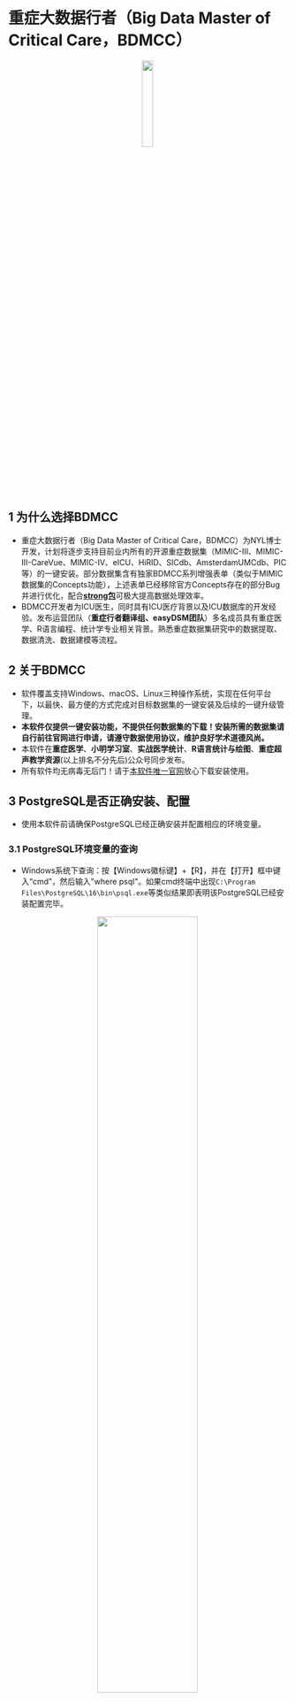 # 重症大数据行者（Big Data Master of Critical Care，BDMCC）
<p align="center">
  <img src="https://raw.githubusercontent.com/ningyile/BDMCC_APP/main/img/mac_logo.png" width="20%" height="20%" />
</p>

## 1 为什么选择BDMCC

- 重症大数据行者（Big Data Master of Critical Care，BDMCC）为NYL博士开发，计划将逐步支持目前业内所有的开源重症数据集（MIMIC-III、MIMIC-III-CareVue、MIMIC-IV、eICU、HiRID、SICdb、AmsterdamUMCdb、PIC等）的一键安装。部分数据集含有独家BDMCC系列增强表单（类似于MIMIC数据集的Concepts功能），上述表单已经移除官方Concepts存在的部分Bug并进行优化，配合[**strong包**](https://github.com/ningyile/strongInstall_pkg)可极大提高数据处理效率。
- BDMCC开发者为ICU医生，同时具有ICU医疗背景以及ICU数据库的开发经验。发布运营团队（**重症行者翻译组、easyDSM团队**）多名成员具有重症医学、R语言编程、统计学专业相关背景。熟悉重症数据集研究中的数据提取、数据清洗、数据建模等流程。

## 2 关于BDMCC

- 软件覆盖支持Windows、macOS、Linux三种操作系统，实现在任何平台下，以最快、最方便的方式完成对目标数据集的一键安装及后续的一键升级管理。
- **本软件仅提供一键安装功能，不提供任何数据集的下载！安装所需的数据集请自行前往官网进行申请，请遵守数据使用协议，维护良好学术道德风尚。**
- 本软件在**重症医学**、**小明学习室**、**实战医学统计**、**R语言统计与绘图**、**重症超声教学资源**(以上排名不分先后)公众号同步发布。
- 所有软件均无病毒无后门！请于[本软件唯一官网](https://github.com/ningyile/BDMCC_APP/releases)放心下载安装使用。

## 3 PostgreSQL是否正确安装、配置
- 使用本软件前请确保PostgreSQL已经正确安装并配置相应的环境变量。
### 3.1 PostgreSQL环境变量的查询
- Windows系统下查询：按【Windows徽标键】+【R】，并在【打开】框中键入“cmd”，然后输入"where psql"。如果cmd终端中出现`C:\Program Files\PostgreSQL\16\bin\psql.exe`等类似结果即表明该PostgreSQL已经安装配置完毕。
<p align="center">
  <img src="https://raw.githubusercontent.com/ningyile/BDMCC_APP/main/img/env_01.png" width="60%" height="60%" />
</p>

- macOS与Linux系统下查询：打开终端，然后输入"which psql"。如果终端中出现`/usr/local/bin/psql`等类似结果即表明该PostgreSQL已经安装配置完毕。
<p align="center">
  <img src="https://raw.githubusercontent.com/ningyile/BDMCC_APP/main/img/env_02.png" width="60%" height="60%" />
</p>

### 3.2 PostgreSQL在三大系统下的安装及配置。
- 若在上述查询中未能返回有效的结果，则证明PostgreSQL未安装或未正确配置。具体解决方案请看第一部分的视频教程。
  
## 4 BDMCC下载安装说明
- 请根据操作系统及芯片选择下载安装相应的程序文件。
### 4.1 Windows系统下载安装说明
- Windows系统仅支持Win10 2004及其后续版本（包括Win11）的X64架构，目前仅在Win10 22H2版本进行了测试。Windows系统查看版本的方法：按"Windows徽标键键"+"R"，并在“打开”框中键入“winver”，然后选择"确定"。如符合上述条件请下载安装`BDMCC_1.0.1_x64-setup.exe`。**请注意安装路径使用英文字母**。
### 4.2 macOS系统下载安装说明
- macOS Intel与M1/M2系列芯片的设备在安装后首次启动BDMCC软件时均会提示:`无法打开BDMCC.app，因为无法验证开发者`。请单击【取消】并使用如下方法解决：

    - 打开【终端】，在终端中输入下列代码，以开启“任何来源”。
    ```bash
    sudo spctl  --master-disable
    ```
	
    - 单击选择菜单：接着打开【系统偏好设置】，选择【安全性与隐私】，选择【通用】，可以看到【任何来源】已经选定。
    
    <p align="center">
      <img src="https://raw.githubusercontent.com/ningyile/BDMCC_APP/main/img/mac_01.png" width="60%" height="60%" />
    </p>
    
    - 窗口底部允许从以下位置下载的App会看到：已阻止使用“BDMCC”，因为来自身份不明的开发者。点击后面的【仍要打开】按钮。
    
    <p align="center">
      <img src="https://raw.githubusercontent.com/ningyile/BDMCC_APP/main/img/mac_02.png" width="60%" height="60%" />
    </p>
    <p align="center">
      <img src="https://raw.githubusercontent.com/ningyile/BDMCC_APP/main/img/mac_03.png" width="60%" height="60%" />
    </p>
    
    - 在弹出的确认弹窗中，点击【打开】按钮即可。
    <p align="center">
      <img src="https://raw.githubusercontent.com/ningyile/BDMCC_APP/main/img/mac_04.png" width="60%" height="60%" />
    </p>

    - 如果发现还是显示“已损坏，无法打开。您应该将它移到废纸篓”。请单击【取消】。接下来在终端粘贴复制输入命令：
    ```bash
    sudo xattr -r -d com.apple.quarantine /Applications/BDMCC.app
    ```
    <p align="center">
      <img src="https://raw.githubusercontent.com/ningyile/BDMCC_APP/main/img/mac_06.png" width="60%" height="60%" />
    </p>
    
- macOS Intel系列芯片请下载安装`BDMCC_1.0.1_x64.dmg`。理论上支持Big Sur以后的版本，目前仅在10代Intel芯片的Big Sur 11.6.1版本上进行了测试。

- macOS M1/M2系列芯片请下载安装`BDMCC_1.0.1_aarch64.dmg`。理论上支持Big Sur以后的版本，目前仅在M2 Max的Sonoma 14.1.1版本上进行了测试，建议将系统更新至最新版使用。
### 4.3 Linux系统下载安装说明
- Linux系统理论上支持所有Debian系发行版系统，目前仅在Ubuntu LTS 22.04版本进行了测试，如果在Linux上使用，强烈建议使用Ubuntu系统，其他发行版Linux不保证可正常运行。由于各发行版的Debian系统安装后可能缺失必要的依赖库。故需要下载本项目中的二进制程序**bdmcc_dep**，以完成依赖库的自动化校验，如查到缺失依赖库，则该程序会进行自动化安装。假如将二进制程序**bdmcc_dep**下载至桌面，则需在桌面打开终端，并输入以下命令即可完成依赖库的自动化校验及安装（若下列命令无法运行则需要使用`sudo chmod +x ./bdmcc_dep`命令赋予执行权限）：
```bash
./bdmcc_dep
```
<p align="center">
  <img src="https://raw.githubusercontent.com/ningyile/BDMCC_APP/main/img/bdmcc_dep_01.png" width="60%" height="60%" />
</p>
<p align="center">
  <img src="https://raw.githubusercontent.com/ningyile/BDMCC_APP/main/img/bdmcc_dep_02.png" width="60%" height="60%" />
</p>

- 完成依赖库校验后，请下载`BDMCC_1.0.1_amd64.deb`安装包，于所在路径开启终端，然后在终端下键入以下命令(xxxxxx修改为相应的BDMCC的版本号)即可完成安装：
```bash
sudo dpkg -i BDMCC_xxxxxx_amd64.deb
```

## 5 BDMCC使用说明

### 5.1 配置软件账户密码

- 打开软件后填写 PostgreSQL的账户和密码，如填写正确会有相应的提示。

### 5.2 选择数据集文件路径
- 选择数据集文件所在的路径（注意是**上一级路径**，本例中数据集文件路径为桌面的database文件夹，使用上一级目录在安装不同数据集时可以避免频繁切换数据文件夹）。数据集安装文件对应的文件夹对应关系如下表：

  | 数据集            | 版本号 | 对应的子一级（相对于上一级路径database）文件夹 |
  | ----------------- | ------ | ---------------------------------------------- |
  | MIMIC-III-Demo    | V1.4   | mimic-iii-clinical-database-demo-1.4           |
  | MIMIC-III         | V1.4   | mimic-iii-clinical-database-1.4                |
  | MIMIC-III-CareVue | V1.4   | mimic-iii-clinical-database-carevue-subset-1.4 |
  | MIMIC-IV          | V2.0   | mimic-iv-2.0                                   |
  | MIMIC-IV          | V2.2   | mimic-iv-2.2                                   |
  | eICU              | V2.0   | eicu-collaborative-research-database-2.0       |

<p align="center">
  <img src="https://raw.githubusercontent.com/ningyile/BDMCC_APP/main/img/dir_tree_01.png" width="100%" height="100%" />
</p>


### 5.3 数据文件的目录结构
- 各个文件夹的目录树结构严格按照Physionet官网中原始数据文件的目录结构。如下图，以**MIMIC-IV V2.0为例 **，[官网](https://www.physionet.org/content/mimiciv/2.0/#files-panel)和下载的本地数据文件树目录结构需要完全保持一致。此外，在安装前BDMCC软件还会对原始的数据文件进行校验，以确定数据的准确性和唯一性。如文件校验未通过，则安装无法继续进行。
<p align="center">
  <img src="https://raw.githubusercontent.com/ningyile/BDMCC_APP/main/img/dir_tree_02.png" width="80%" height="80%" />
</p>

### 5.4 数据集安装的模块选择
- 各个文上述数据集大多包含三个模块：Base、Concepts和BDMCC（本软件构建的系列增强型表单）模块。其中Base是将数据文件拷贝至相应的数据集；Concepts模块则是官方在Base模块基础上进行进一步计算获取的表单如SOFA、APS评分等表单；BDMCC系列增强型表单则包含文章数据分析时的研究队列人群所需的常用数据，优化了官方Concepts中的部分bug，配合使用可大大减少代码量同时提高数据提取的效率。故上述模块安装顺序依次是Base、Concepts和BDMCC。当所依赖的模块不存在时，后续的模块无法进行安装，故选择模块时应根据设备上数据集模块的安装情况进行选择。

### 5.5 数据集占用磁盘空间情况
- 重症数据集会占用大量的磁盘空间。BDMCC软件在安装对应的数据集之前会校验PostgreSQL的数据路径的剩余空间，当磁盘剩余空间小于目标数据集所需的空间时，安装则难以为继。在不同系统中所占空间大小不一（相差不会很大），故BDMCC软件中设定的空间大小在原来基础上留3GB左右作为冗余空间。BDMCC软件中各数据集以及各模块设定的磁盘空间情况如下表：

  | 数据集             | 版本号  | Base模块 | Concepts模块 | BDMCC模块 |
  | ----------------- | ------ | -------- | ------------ | ------------ |
  | MIMIC-III-Demo    | V1.4   |          |              |              |
  | MIMIC-III         | V1.4   | 75 GB    | 8 GB         | 5 GB         |
  | MIMIC-III-CareVue | V1.4   | 38 GB    | 3 GB         | 5 GB         |
  | MIMIC-IV          | V2.0   | 99 GB    | 9 GB         | 5 GB         |
  | MIMIC-IV          | V2.2   | 100 GB   | 9 GB         | 5 GB         |
  | eICU              | V2.0   | 55 GB    | 6 GB         |              |


### 5.6 数据集安装时间
- BDMCC软件具有极高的执行效率和性能。以10代intel CPU 10850K、内存64G的macOS为例，各数据集和模块的安装时间如下表：

  | DBeaver中对应数据集名称 | 数据集            | 版本号 | Base模块 | Concepts模块 | BDMCC模块 |
  | ----------------------- | ----------------- | ------ | -------- | ------------ | ------------ |
  | mimic3_demo             | MIMIC-III-Demo    | V1.4   |          |              |              |
  | mimic3                  | MIMIC-III         | V1.4   | 53 min   | 40 min       | 10 min       |
  | mimic3_carevue          | MIMIC-III-CareVue | V1.4   | 22 min   | 22 min       | 10 min       |
  | mimic4                  | MIMIC-IV          | V2.0   | 54 min   | 55 min       | 18 min       |
  | mimic4_v22              | MIMIC-IV          | V2.2   | 54 min   | 54 min       | 18 min       |
  | eicu                    | eICU              | V2.0   | 15 min   | 21 min       |              |
  
  
## 6 各系统运行截图

- Windows下默认主题、中文语言
<p align="center">
  <img src="https://raw.githubusercontent.com/ningyile/BDMCC_APP/main/img/win_run_01.png" width="80%" height="80%" />
</p>

- macOS下默认主题、中文语言
<p align="center">
  <img src="https://raw.githubusercontent.com/ningyile/BDMCC_APP/main/img/mac_run_01.png" width="80%" height="80%" />
</p>

- Linux系统暗黑主题、英文语言
<p align="center">
  <img src="https://raw.githubusercontent.com/ningyile/BDMCC_APP/main/img/linux_run_01.png" width="80%" height="80%" />
</p>

## 7 更新日志
- **V1.0.3** 更新MIMIC系列数据集安装代码（主要是Concepts相关代码），与MIT官方保持同步（更新至2024-1-1）；增加对MIMIC-IV V2.2数据集的支持；增加MIMIC-III V1.4、MIMIC-III-CareVue V1.4的BDMCC增强表单；增加网络故障时相关信息的提示；优化云连接获取逻辑（云链接timeout阈值为30s，增加全国/全球动态IP加速）；优化Windows、macOS、Linux序列号获取逻辑。
- **V1.0.2** 修复MIMIC-IV V2.0数据集下的BDMCC模块的bdmcc_population表单安装至Concepts模块下（mimic_derived模式下）的bug；优化首次启动时PG用户设置显示标签。
- **V1.0.1** 支持MIMIC-III-Demo V1.4、MIMIC-III V1.4、MIMIC-III-CareVue V1.4、MIMIC-IV V2.0、eICU V2.0数据集安装。其中MIMIC-IV V2.0含增强型系列表单BDMCC（目前MIMIC-IV V2.0只包含bdmcc_population。MIMIC-III V1.4、MIMIC-III-CareVue V1.4暂无BDMCC系列表单，后续会陆续更新），可有效减少后期R语言代码。
